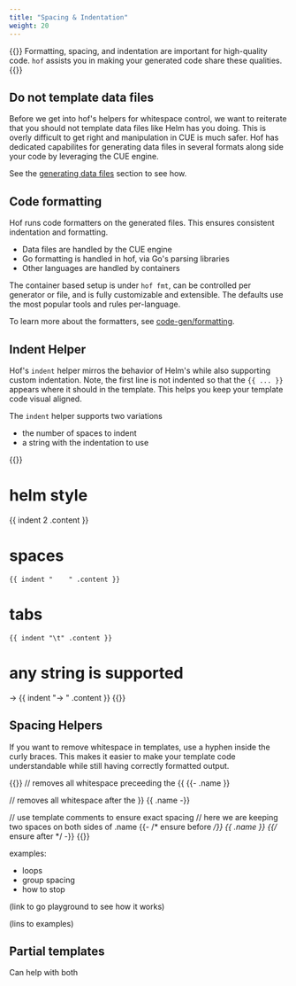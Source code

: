 ```yaml
---
title: "Spacing & Indentation"
weight: 20
---
```



{{<lead>}}
Formatting, spacing, and indentation are
important for high-quality code.
`hof` assists you in making your
generated code share these qualities.
{{</lead>}}


## Do not template data files

Before we get into hof's helpers for whitespace control,
we want to reiterate that you should not
template data files like Helm has you doing.
This is overly difficult to get right
and manipulation in CUE is much safer.
Hof has dedicated capabilites for generating
data files in several formats along side your code
by leveraging the CUE engine.

See the [generating data files](/code-generation/data-files/) section to see how.


## Code formatting

Hof runs code formatters on the generated files.
This ensures consistent indentation and formatting.

- Data files are handled by the CUE engine
- Go formatting is handled in hof, via Go's parsing libraries
- Other languages are handled by containers

The container based setup is under `hof fmt`,
can be controlled per generator or file,
and is fully customizable and extensible.
The defaults use the most popular tools and rules per-language.

To learn more about the formatters,
see [code-gen/formatting](/code-generation/formatting/).


## Indent Helper

Hof's `indent` helper mirros the behavior
of Helm's while also supporting custom indentation.
Note, the first line is not indented so that
the `{{ ... }}` appears where it should in the template.
This helps you keep your template code visual aligned.

The `indent` helper supports two variations

- the number of spaces to indent
- a string with the indentation to use


{{<codeInner title="indentation variations">}}
# helm style
  {{ indent 2 .content }}

# spaces
    {{ indent "    " .content }}

# tabs
	{{ indent "\t" .content }}

# any string is supported
-> {{ indent "-> " .content }}
{{</codeInner>}}



## Spacing Helpers

If you want to remove whitespace in templates,
use a hyphen inside the curly braces.
This makes it easier to make your template code
understandable while still having correctly formatted output.

{{<codeInner>}}
// removes all whitespace preceeding the {{
{{- .name }}

// removes all whitespace after the }}
{{ .name -}}

// use template comments to ensure exact spacing
// here we are keeping two spaces on both sides of .name
{{- /* ensure before */}}  {{ .name }}  {{/* ensure after */ -}}
{{</codeInner>}}


examples:

- loops
- group spacing
- how to stop

(link to go playground to see how it works)

(lins to examples)



## Partial templates

Can help with both



